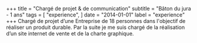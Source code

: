 +++
title = "Chargé de projet & de communication"
subtitle = "Bâton du jura - 1 ans"
tags = [
    "experience",
]
date = "2014-01-01"
label = "experience"
+++
Chargé de projet d’une Entreprise de 18 personnes dans l'objectif de réaliser un produit durable. Par la suite je me suis chargé de la réalisation d’un site internet de vente et de la charte graphique.
